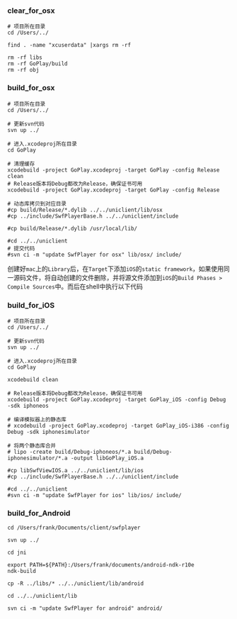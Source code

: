 ### clear_for_osx

```shell
# 项目所在目录
cd /Users/../

find . -name "xcuserdata" |xargs rm -rf

rm -rf libs
rm -rf GoPlay/build
rm -rf obj

```



### build_for_osx

```shell
# 项目所在目录
cd /Users/../

# 更新svn代码
svn up ../

# 进入.xcodeproj所在目录
cd GoPlay

# 清理缓存
xcodebuild -project GoPlay.xcodeproj -target GoPlay -config Release clean
# Release版本将Debug都改为Release，确保证书可用
xcodebuild -project GoPlay.xcodeproj -target GoPlay -config Release

# 动态库拷贝到对应目录
#cp build/Release/*.dylib ../../uniclient/lib/osx
#cp ../include/SwfPlayerBase.h ../../uniclient/include

#cp build/Release/*.dylib /usr/local/lib/

#cd ../../uniclient
# 提交代码
#svn ci -m "update SwfPlayer for osx" lib/osx/ include/ 

```



创建好`mac`上的`Library`后，在`Target`下添加`iOS`的`static framework`，如果使用同一源码文件，将自动创建的文件删除，并将源文件添加到`iOS`的`Build Phases > Compile Sources`中。而后在shell中执行以下代码

### build_for_iOS

```shell
# 项目所在目录
cd /Users/../

# 更新svn代码
svn up ../

# 进入.xcodeproj所在目录
cd GoPlay

xcodebuild clean

# Release版本将Debug都改为Release，确保证书可用
xcodebuild -project GoPlay.xcodeproj -target GoPlay_iOS -config Debug -sdk iphoneos

# 编译模拟器上的静态库
# xcodebuild -project GoPlay.xcodeproj -target GoPlay_iOS-i386 -config Debug -sdk iphonesimulator

# 将两个静态库合并
# lipo -create build/Debug-iphoneos/*.a build/Debug-iphonesimulator/*.a -output libGoPlay_iOS.a

#cp libSwfViewIOS.a ../../uniclient/lib/ios
#cp ../include/SwfPlayerBase.h ../../uniclient/include

#cd ../../uniclient
#svn ci -m "update SwfPlayer for ios" lib/ios/ include/ 
```



### build_for_Android

```shell
cd /Users/frank/Documents/client/swfplayer

svn up ../

cd jni

export PATH=${PATH}:/Users/frank/documents/android-ndk-r10e
ndk-build

cp -R ../libs/* ../../uniclient/lib/android

cd ../../uniclient/lib

svn ci -m "update SwfPlayer for android" android/
```

